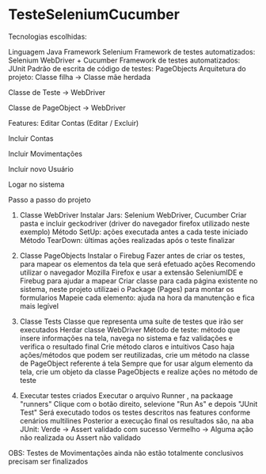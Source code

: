 # TesteSeleniumCucumber



Tecnologias escolhidas:

Linguagem Java
Framework Selenium
Framework de testes automatizados: Selenium WebDriver + Cucumber
Framework de testes automatizados: JUnit
Padrão de escrita de código de testes: PageObjects
Arquitetura do projeto:
Classe filha -> Classe mãe herdada

Classe de Teste -> WebDriver

Classe de PageObject -> WebDriver

Features:
Editar Contas (Editar / Excluir)

Incluir Contas

Incluir Movimentações

Incluir novo Usuário

Logar no sistema


Passo a passo do projeto
1. Classe WebDriver
Instalar Jars: Selenium WebDriver, Cucumber
Criar pasta e incluir geckodriver (driver do navegador firefox utilizado neste exemplo)
Método SetUp: ações executada antes a cada teste iniciado
Método TearDown: últimas ações realizadas após o teste finalizar

3. Classe PageObjects
Instalar o Firebug
Fazer antes de criar os testes, para mapear os elementos da tela que será efetuado ações
Recomendo utilizar o navegador Mozilla Firefox e usar a extensão SeleniumIDE e Firebug para ajudar a mapear
Criar classe para cada página existente no sistema, neste projeto utilizaei o Package (Pages) para montar os formularios
Mapeie cada elemento: ajuda na hora da manutenção e fica mais legível
4. Classe Tests
Classe que representa uma suíte de testes que irão ser executados
Herdar classe WebDriver
Método de teste: método que insere informações na tela, navega no sistema e faz validações e verifica o resultado final
Crie método claros e intuitivos
Caso haja ações/métodos que podem ser reutilizadas, crie um método na classe de PageObject referente á tela
Sempre que for usar algum elemento da tela, crie um objeto da classe PageObjects e realize ações no método de teste
5. Executar testes criados
Executar o arquivo Runner , na packaage "runners"
Clique com o botão direito, selevione "Run As" e depois "JUnit Test" 
Será executado todos os testes descritos nas features conforme cenários multilines
Posterior a execução final os resultados são, na aba JUnit:
Verde -> Assert validado com sucesso
Vermelho -> Alguma ação não realizada ou Assert não validado

OBS: Testes de Movimentações ainda não estão totalmente conclusivos precisam ser finalizados
